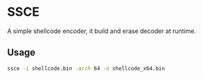 # SSCE
A simple shellcode encoder, it build and erase decoder at runtime. 

## Usage
```bash
ssce -i shellcode.bin -arch 64 -o shellcode_x64.bin
```
